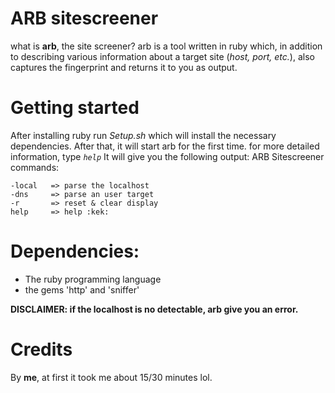 # ARB sitescreener
what is **arb**, the site screener?
arb is a tool written in ruby ​​which, in addition to describing various information about a target site (_host, port, etc._), also captures the fingerprint and returns it to you as output.

# Getting started

After installing ruby ​​run _Setup.sh_ which will install the necessary dependencies. After that, it will start arb for the first time. for more detailed information, type _`help`_
It will give you the following output:
ARB Sitescreener commands:

```
-local   => parse the localhost
-dns     => parse an user target
-r       => reset & clear display
help     => help :kek:
```

# Dependencies:

- The ruby programming language
- the gems 'http' and 'sniffer'

**DISCLAIMER: if the localhost is no detectable, arb give you an error.**

# Credits
By **me**, at first it took me about 15/30 minutes lol.
